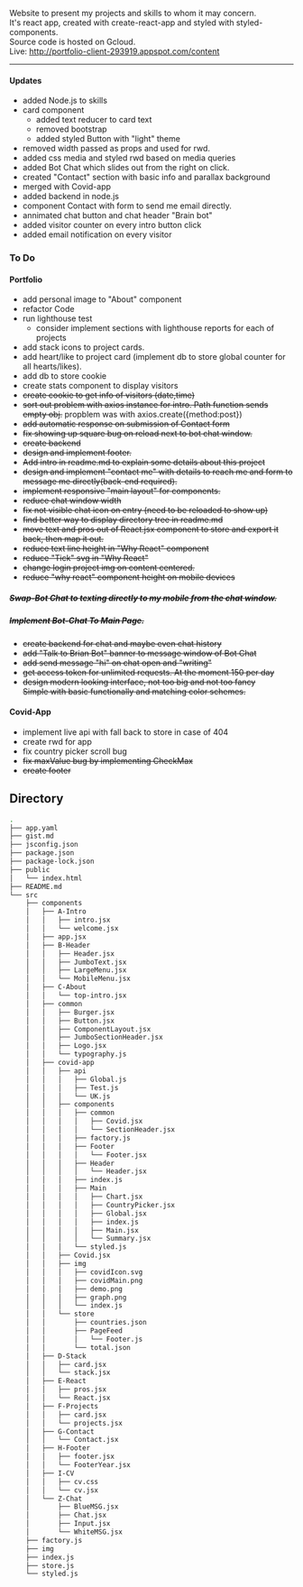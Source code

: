 Website to present my projects and skills to whom it may concern.<br> It's react app, created with create-react-app and styled with styled-components. <br>
Source code is hosted on Gcloud. <br>
Live:
http://portfolio-client-293919.appspot.com/content

<hr>

#### Updates

- added Node.js to skills
- card component
  - added text reducer to card text
  - removed bootstrap
  - added styled Button with "light" theme
- removed width passed as props and used for rwd.
- added css media and styled rwd based on media queries
- added Bot Chat which slides out from the right on click.
- created "Contact" section with basic info and parallax background
- merged with Covid-app
- added backend in node.js
- component Contact with form to send me email directly.
- annimated chat button and chat header "Brain bot"
- added visitor counter on every intro button click
- added email notification on every visitor

### To Do

#### Portfolio

- add personal image to "About" component
- refactor Code
- run lighthouse test
  - consider implement sections with lighthouse reports for each of projects
- add stack icons to project cards.
- add heart/like to project card (implement db to store global counter for all hearts/likes).
- add db to store cookie
- create stats component to display visitors
- <s> create cookie to get info of visitors (date,time) </s>
- <s>sort out problem with axios instance for intro. Path function sends empty obj.</s> propblem was with axios.create({method:post})
- <s> add automatic response on submission of Contact form </s>
- <s>fix showing up square bug on reload next to bot chat window.</s>
- <s> create backend </s>
- <s> design and implement footer.</s>
- <s> Add intro in readme.md to explain some details about this project </s>
- <s>design and implement "contact me" with details to reach me and form to message me directly(back-end required).</s>
- <s>implement responsive "main layout" for components.</s>
- <s>reduce chat window width</s>
- <s>fix not visible chat icon on entry (need to be reloaded to show up)</s>
- <s>find better way to display directory tree in readme.md</s>
- <s>move text and pros out of React.jsx component to store and export it back, then map it out.</s>
- <s>reduce text line height in "Why React" component</s>
- <s>reduce "Tick" svg in "Why React"</s>
- <s>change login project img on content centered.</s>
- <s>reduce "why react" component height on mobile devices</s>

##### <s> Swap-Bot Chat to texting directly to my mobile from the chat window. </s>

##### <s> Implement Bot-Chat To Main Page. </s>

- <s>create backend for chat and maybe even chat history</s>
- <s>add "Talk to Brian Bot" banner to message window of Bot Chat</s>
- <s>add send message "hi" on chat open and "writing"</s>
- <s>get access token for unlimited requests. At the moment 150 per day</s>
- <s>design modern looking interface, not too big and not too fancy\
  Simple with basic functionally and matching color schemes.</s>

#### Covid-App

- implement live api with fall back to store in case of 404
- create rwd for app
- fix country picker scroll bug
- <s> fix maxValue bug by implementing CheckMax </s>
- <s>create footer </s>

## Directory

```bash
.
├── app.yaml
├── gist.md
├── jsconfig.json
├── package.json
├── package-lock.json
├── public
│   └── index.html
├── README.md
└── src
    ├── components
    │   ├── A-Intro
    │   │   ├── intro.jsx
    │   │   └── welcome.jsx
    │   ├── app.jsx
    │   ├── B-Header
    │   │   ├── Header.jsx
    │   │   ├── JumboText.jsx
    │   │   ├── LargeMenu.jsx
    │   │   └── MobileMenu.jsx
    │   ├── C-About
    │   │   └── top-intro.jsx
    │   ├── common
    │   │   ├── Burger.jsx
    │   │   ├── Button.jsx
    │   │   ├── ComponentLayout.jsx
    │   │   ├── JumboSectionHeader.jsx
    │   │   ├── Logo.jsx
    │   │   └── typography.js
    │   ├── covid-app
    │   │   ├── api
    │   │   │   ├── Global.js
    │   │   │   ├── Test.js
    │   │   │   └── UK.js
    │   │   ├── components
    │   │   │   ├── common
    │   │   │   │   ├── Covid.jsx
    │   │   │   │   └── SectionHeader.jsx
    │   │   │   ├── factory.js
    │   │   │   ├── Footer
    │   │   │   │   └── Footer.jsx
    │   │   │   ├── Header
    │   │   │   │   └── Header.jsx
    │   │   │   ├── index.js
    │   │   │   ├── Main
    │   │   │   │   ├── Chart.jsx
    │   │   │   │   ├── CountryPicker.jsx
    │   │   │   │   ├── Global.jsx
    │   │   │   │   ├── index.js
    │   │   │   │   ├── Main.jsx
    │   │   │   │   └── Summary.jsx
    │   │   │   └── styled.js
    │   │   ├── Covid.jsx
    │   │   ├── img
    │   │   │   ├── covidIcon.svg
    │   │   │   ├── covidMain.png
    │   │   │   ├── demo.png
    │   │   │   ├── graph.png
    │   │   │   └── index.js
    │   │   └── store
    │   │       ├── countries.json
    │   │       ├── PageFeed
    │   │       │   └── Footer.js
    │   │       └── total.json
    │   ├── D-Stack
    │   │   ├── card.jsx
    │   │   └── stack.jsx
    │   ├── E-React
    │   │   ├── pros.jsx
    │   │   └── React.jsx
    │   ├── F-Projects
    │   │   ├── card.jsx
    │   │   └── projects.jsx
    │   ├── G-Contact
    │   │   └── Contact.jsx
    │   ├── H-Footer
    │   │   ├── footer.jsx
    │   │   └── FooterYear.jsx
    │   ├── I-CV
    │   │   ├── cv.css
    │   │   └── cv.jsx
    │   └── Z-Chat
    │       ├── BlueMSG.jsx
    │       ├── Chat.jsx
    │       ├── Input.jsx
    │       └── WhiteMSG.jsx
    ├── factory.js
    ├── img
    ├── index.js
    ├── store.js
    └── styled.js
```
